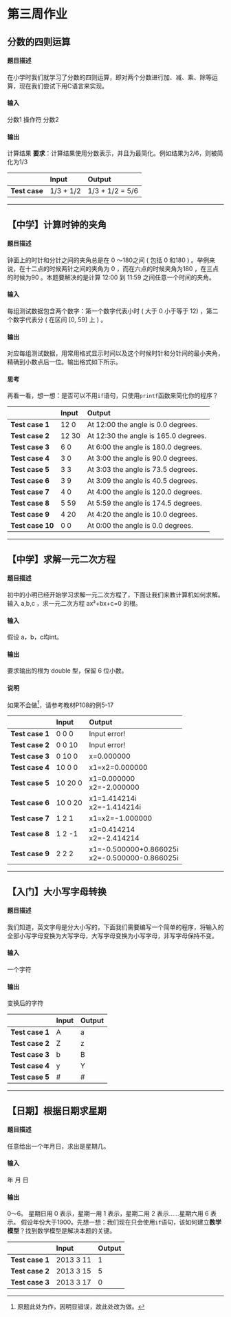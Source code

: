 # 第三周作业
## 分数的四则运算
#### 题目描述
在小学时我们就学习了分数的四则运算，即对两个分数进行加、减、乘、除等运算，现在我们尝试下用C语言来实现。

#### 输入
分数1 操作符 分数2

#### 输出
计算结果
**要求**：计算结果使用分数表示，并且为最简化。例如结果为2/6，则被简化为1/3


| |Input|Output|
|---|:---|:---|
|**Test case**|1/3 + 1/2|1/3 + 1/2 = 5/6|

---

## 【中学】计算时钟的夹角
#### 题目描述
钟面上的时针和分针之间的夹角总是在 0 ～180之间 ( 包括 0 和180 ) 。举例来说，在十二点的时候两针之间的夹角为 0 ，而在六点的时候夹角为180 ，在三点的时候为90 。本题要解决的是计算 12:00 到 11:59 之间任意一个时间的夹角。

#### 输入
每组测试数据包含两个数字：第一个数字代表小时 ( 大于 0 小于等于 12) ，第二个数字代表分 ( 在区间 [0, 59] 上 ) 。

#### 输出
对应每组测试数据，用常用格式显示时间以及这个时候时针和分针间的最小夹角，精确到小数点后一位。输出格式如下所示。

#### 思考
再看一看，想一想：是否可以不用`if`语句，只使用`printf`函数来简化你的程序？

| |Input|Output|
|---|:---|:---|
|**Test case 1**|12 0|At 12:00 the angle is 0.0 degrees.|
|**Test case 2**|12 30|At 12:30 the angle is 165.0 degrees.|
|**Test case 3**|6 0|At 6:00 the angle is 180.0 degrees.|
|**Test case 4**|3 0|At 3:00 the angle is 90.0 degrees.|
|**Test case 5**|3 3|At 3:03 the angle is 73.5 degrees.|
|**Test case 6**|3 9|At 3:09 the angle is 40.5 degrees.|
|**Test case 7**|4 0|At 4:00 the angle is 120.0 degrees.|
|**Test case 8**|5 59|At 5:59 the angle is 174.5 degrees.|
|**Test case 9**|4 20|At 4:20 the angle is 10.0 degrees.|
|**Test case 10**|0 0|At 0:00 the angle is 0.0 degrees.|

---

## 【中学】求解一元二次方程
#### 题目描述
初中的小明已经开始学习求解一元二次方程了，下面让我们来教计算机如何求解。输入 a,b,c ，求一元二次方程 ax²+bx+c=0 的根。

#### 输入
假设 a，b，c均int。

#### 输出
要求输出的根为 double 型，保留 6 位小数。

#### 说明
如果不会做[^1]，请参考教材P108的例5-17
[^1]:原题此处为作，因明显错误，故此处改为做。

| |Input|Output|
|---|:---|:---|
|**Test case 1**|0 0 0|Input error!|
|**Test case 2**|0 0 10|Input error!|
|**Test case 3**|0 10 0|x=0.000000|
|**Test case 4**|10 0 0|x1=x2=0.000000|
|**Test case 5**|10 20 0|x1=0.000000<br>x2=-2.000000|
|**Test case 6**|10 0 20|x1=1.414214i<br>x2=-1.414214i|
|**Test case 7**|1 2 1|x1=x2=-1.000000|
|**Test case 8**|1 2 -1|x1=0.414214<br>x2=-2.414214|
|**Test case 9**|2 2 2|x1=-0.500000+0.866025i<br>x2=-0.500000-0.866025i|


---
## 【入门】大小写字母转换
#### 题目描述
我们知道，英文字母是分大小写的，下面我们需要编写一个简单的程序，将输入的全部小写字母变换为大写字母，大写字母变换为小写字母，非写字母保持不变。

#### 输入
一个字符

#### 输出
变换后的字符

| |Input|Output|
|---|:---|:---|
|**Test case 1**|A|a|
|**Test case 2**|Z|z|
|**Test case 3**|b|B|
|**Test case 4**|y|Y|
|**Test case 5**|#|#|

---
## 【日期】根据日期求星期
#### 题目描述
任意给出一个年月日，求出是星期几。

#### 输入
年 月 日

#### 输出
0～6。
星期日用 0 表示，星期一用 1 表示，星期二用 2 表示......星期六用 6 表示。
假设年份大于1900。先想一想：我们现在只会使用`if`语句，该如何建立**数学模型**？找到数学模型是解决本题的关键。

| |Input|Output|
|---|:---|:---|
|**Test case 1**|2013 3 11|1|
|**Test case 2**|2013 3 15|5|
|**Test case 3**|2013 3 17|0|